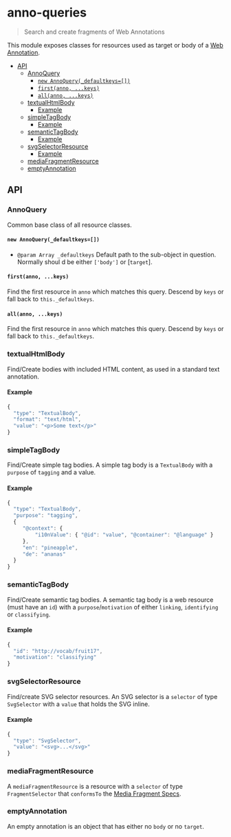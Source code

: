 # anno-queries

> Search and create fragments of Web Annotations

This module exposes classes for resources used as target or body
of a [Web Annotation](https://www.w3.org/TR/annotation-model).

<!-- BEGIN-MARKDOWN-TOC -->
* [API](#api)
	* [AnnoQuery](#annoquery)
		* [`new AnnoQuery(_defaultkeys=[])`](#new-annoquery_defaultkeys---)
		* [`first(anno, ...keys)`](#firstanno-keys)
		* [`all(anno, ...keys)`](#allanno-keys)
	* [textualHtmlBody](#textualhtmlbody)
		* [Example](#example)
	* [simpleTagBody](#simpletagbody)
		* [Example](#example-1)
	* [semanticTagBody](#semantictagbody)
		* [Example](#example-2)
	* [svgSelectorResource](#svgselectorresource)
		* [Example](#example-3)
	* [mediaFragmentResource](#mediafragmentresource)
	* [emptyAnnotation](#emptyannotation)

<!-- END-MARKDOWN-TOC -->

## API

<!-- BEGIN-RENDER ./queries.js -->
### AnnoQuery
Common base class of all resource classes.
#### `new AnnoQuery(_defaultkeys=[])`
- `@param Array _defaultkeys` Default path to the sub-object in question.
  Normally shoul d be either `['body']` or [`target`].
#### `first(anno, ...keys)`
Find the first resource in `anno` which matches this query.
Descend by `keys` or fall back to `this._defaultkeys`.
#### `all(anno, ...keys)`
Find the first resource in `anno` which matches this query.
Descend by `keys` or fall back to `this._defaultkeys`.
### textualHtmlBody

Find/Create bodies with included HTML content, as used in a standard text
annotation.
#### Example
```js
{
  "type": "TextualBody",
  "format": "text/html",
  "value": "<p>Some text</p>"
}
```
### simpleTagBody
Find/Create simple tag bodies. 
A simple tag body is a `TextualBody` with a `purpose` of `tagging` and a value.
#### Example
```js
{
  "type": "TextualBody",
  "purpose": "tagging",
  {
     "@context": {
         "i10nValue": { "@id": "value", "@container": "@language" }
     },
     "en": "pineapple",
     "de": "ananas"
  }
}
```
### semanticTagBody
Find/Create semantic tag bodies. 
A semantic tag body is a web resource (must have an `id`) with a `purpose`/`motivation`
of either `linking`, `identifying` or `classifying`.
#### Example
```js
{
  "id": "http://vocab/fruit17",
  "motivation": "classifying"
}
```
### svgSelectorResource
Find/create SVG selector resources.
An SVG selector is a `selector` of type `SvgSelector` with a `value` that
holds the SVG inline.
#### Example

```js
{
  "type": "SvgSelector",
  "value": "<svg>...</svg>"
}
```
### mediaFragmentResource
A `mediaFragmentResource` is a resource with a `selector` of type
`FragmentSelector` that `conformsTo` the [Media Fragment
Specs](http://www.w3.org/TR/media-frags/).
### emptyAnnotation
An empty annotation is an object that has either no `body` or no `target`.

<!-- END-RENDER -->
